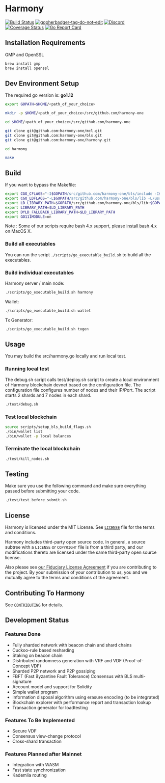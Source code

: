 # Harmony

[![Build Status](https://travis-ci.com/harmony-one/harmony.svg?token=DnoYvYiTAk7pqTo9XsTi&branch=master)](https://travis-ci.com/harmony-one/harmony)
<a href='https://github.com/jpoles1/gopherbadger' target='_blank'>![gopherbadger-tag-do-not-edit](https://img.shields.io/badge/Go%20Coverage-45%25-brightgreen.svg?longCache=true&style=flat)</a>
<a href="https://discord.gg/kdf8a6T">![Discord](https://img.shields.io/discord/532383335348043777.svg)</a>
[![Coverage Status](https://coveralls.io/repos/github/harmony-one/harmony/badge.svg?branch=master)](https://coveralls.io/github/harmony-one/harmony?branch=master)
[![Go Report Card](https://goreportcard.com/badge/github.com/harmony-one/harmony)](https://goreportcard.com/report/github.com/harmony-one/harmony)

## Installation Requirements

GMP and OpenSSL

```bash
brew install gmp
brew install openssl
```

## Dev Environment Setup

The required go version is: **go1.12**

```bash
export GOPATH=$HOME/<path_of_your_choice>

mkdir -p $HOME/<path_of_your_choice>/src/github.com/harmony-one

cd $HOME/<path_of_your_choice>/src/github.com/harmony-one

git clone git@github.com:harmony-one/mcl.git
git clone git@github.com:harmony-one/bls.git
git clone git@github.com:harmony-one/harmony.git

cd harmony

make

```

## Build

If you want to bypass the Makefile:

```bash
export CGO_CFLAGS="-I$GOPATH/src/github.com/harmony-one/bls/include -I$GOPATH/src/github.com/harmony-one/mcl/include -I/usr/local/opt/openssl/include"
export CGO_LDFLAGS="-L$GOPATH/src/github.com/harmony-one/bls/lib -L/usr/local/opt/openssl/lib"
export LD_LIBRARY_PATH=$GOPATH/src/github.com/harmony-one/bls/lib:$GOPATH/src/github.com/harmony-one/mcl/lib:/usr/local/opt/openssl/lib
export LIBRARY_PATH=$LD_LIBRARY_PATH
export DYLD_FALLBACK_LIBRARY_PATH=$LD_LIBRARY_PATH
export GO111MODULE=on
```
Note : Some of our scripts require bash 4.x support, please [install bash 4.x](http://tldrdevnotes.com/bash-upgrade-3-4-macos) on MacOS X.

### Build all executables

You can run the script `./scripts/go_executable_build.sh` to build all the executables.

### Build individual executables

Harmony server / main node:

```bash
./scripts/go_executable_build.sh harmony

```

Wallet:

```bash
./scripts/go_executable_build.sh wallet
```

Tx Generator:

```bash
./scripts/go_executable_build.sh txgen
```

## Usage

You may build the src/harmony.go locally and run local test.

### Running local test

The debug.sh script calls test/deploy.sh script to create a local environment of Harmony blockchain devnet based on the configuration file.
The configuration file configures number of nodes and their IP/Port.
The script starts 2 shards and 7 nodes in each shard.

```bash
./test/debug.sh
```

### Test local blockchain
```bash
source scripts/setup_bls_build_flags.sh
./bin/wallet list
./bin/wallet -p local balances
```

### Terminate the local blockchain
```bash
./test/kill_nodes.sh
```

## Testing

Make sure you use the following command and make sure everything passed before submitting your code.

```bash
./test/test_before_submit.sh
```

## License

Harmony is licensed under the MIT License. See [`LICENSE`](LICENSE) file for
the terms and conditions.

Harmony includes third-party open source code. In general, a source subtree
with a `LICENSE` or `COPYRIGHT` file is from a third party, and our
modifications thereto are licensed under the same third-party open source
license.

Also please see [our Fiduciary License Agreement](FLA.md) if you are
contributing to the project. By your submission of your contribution to us, you
and we mutually agree to the terms and conditions of the agreement.

## Contributing To Harmony

See [`CONTRIBUTING`](CONTRIBUTING.md) for details.

## Development Status

### Features Done

- Fully sharded network with beacon chain and shard chains
- Cuckoo-rule based resharding
- Staking on beacon chain
- Distributed randomness generation with VRF and VDF (Proof-of-Concept VDF)
- Sharded P2P network and P2P gossiping
- FBFT (Fast Byzantine Fault Tolerance) Consensus with BLS multi-signature
- Account model and support for Solidity
- Simple wallet program
- Information disposal algorithm using erasure encoding (to be integrated)
- Blockchain explorer with performance report and transaction lookup
- Transaction generator for loadtesting

### Features To Be Implemented

- Secure VDF
- Consensus view-change protocol
- Cross-shard transaction

### Features Planned after Mainnet

- Integration with WASM
- Fast state synchronization
- Kademlia routing
